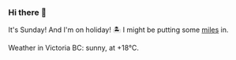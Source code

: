 ### Hi there :wave:

It's Sunday! And I'm on holiday! :desert_island: I might be putting some [miles](https://www.strava.com/athletes/889963) in.

Weather in Victoria BC: sunny, at +18°C.
